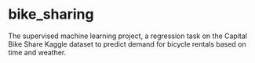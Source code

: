 # bike_sharing
The supervised machine learning project, a regression task on the Capital Bike Share Kaggle dataset to predict demand for bicycle rentals based on time and weather.
